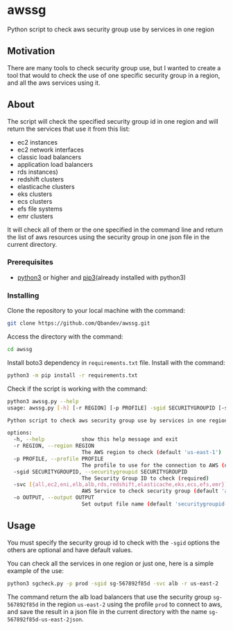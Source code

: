 # awssg

Python script to check aws security group use by services in one region

## Motivation

There are many tools to check security group use, but I wanted to create a tool that would to check the use of one specific security group in a region, and all the aws services using it.

## About

The script will check the specified security group id in one region and will return the services that use it from this list:

- ec2 instances
- ec2 network interfaces
- classic load balancers
- application load balancers
- rds instances)
- redshift clusters
- elasticache clusters
- eks clusters
- ecs clusters
- efs file systems
- emr clusters

It will check all of them or the one specified in the command line and return the list of aws resources using the security group in one json file in the current directory.

### Prerequisites

- [python3](https://www.python.org/downloads/) or higher and [pip3](https://docs.python.org/3/installing/index.html)(already installed with python3)

### Installing

Clone the repository to your local machine with the command:

```bash
git clone https://github.com/Qbandev/awssg.git
```

Access the directory with the command:

```bash
cd awssg
```

Install boto3 dependency in `requirements.txt` file. Install with the command:

```bash
python3 -m pip install -r requirements.txt
```

Check if the script is working with the command:

```bash
python3 awssg.py --help
usage: awssg.py [-h] [-r REGION] [-p PROFILE] -sgid SECURITYGROUPID [-svc [{all,ec2,eni,elb,alb,rds,redshift,elasticache,eks,ecs,efs,emr}]] [-o OUTPUT]

Python script to check aws security group use by services in one region

options:
  -h, --help            show this help message and exit
  -r REGION, --region REGION
                        The AWS region to check (default 'us-east-1')
  -p PROFILE, --profile PROFILE
                        The profile to use for the connection to AWS (default 'default')
  -sgid SECURITYGROUPID, --securitygroupid SECURITYGROUPID
                        The Security Group ID to check (required)
  -svc [{all,ec2,eni,elb,alb,rds,redshift,elasticache,eks,ecs,efs,emr}], --service [{all,ec2,eni,elb,alb,rds,redshift,elasticache,eks,ecs,efs,emr}]
                        AWS Service to check security group (default 'all')
  -o OUTPUT, --output OUTPUT
                        Set output file name (default 'securitygroupid-region.json')
```

## Usage

You must specify the security group id to check with the `-sgid` options the others are optional and have default values.

You can check all the services in one region or just one, here is a simple example of the use:

```bash
python3 sgcheck.py -p prod -sgid sg-567892f85d -svc alb -r us-east-2
```

The command return the alb load balancers that use the security group `sg-567892f85d` in the region `us-east-2` using the profile `prod` to connect to aws, and save the result in a json file in the current directory with the name `sg-567892f85d-us-east-2json`.
